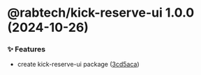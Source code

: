 # @rabtech/kick-reserve-ui 1.0.0 (2024-10-26)


### ✨ Features

* create kick-reserve-ui package ([3cd5aca](https://gitlab.com/rabtech/kick-reserve-libraries/npm-packages/commit/3cd5acabb22345b39d671d9324f516249b7bc9dd))
